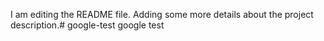 I am editing the README file. Adding some more details about the project description.# google-test
google test
